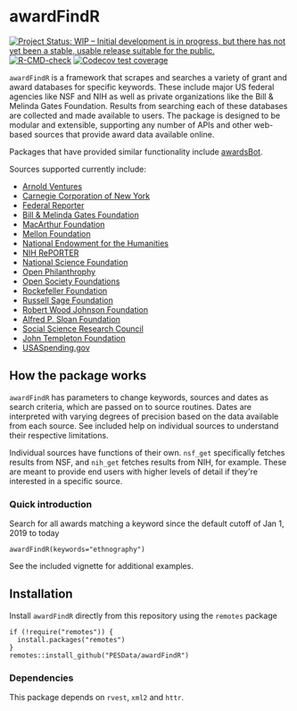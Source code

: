 # awardFindR
<!-- badges: start -->
[![Project Status: WIP – Initial development is in progress, but there has not yet been a stable, usable release suitable for the public.](https://www.repostatus.org/badges/latest/wip.svg)](https://www.repostatus.org/#wip)
[![R-CMD-check](https://github.com/PESData/awardFindR/workflows/R-CMD-check/badge.svg)](https://github.com/PESData/awardFindR/actions)
[![Codecov test coverage](https://codecov.io/gh/PESData/awardFindR/branch/master/graph/badge.svg)](https://codecov.io/gh/PESData/awardFindR?branch=master)
<!-- badges: end -->

`awardFindR` is a framework that scrapes and searches a variety of grant and award databases for specific keywords. These include major US federal agencies like NSF and NIH as well as private organizations like the Bill & Melinda Gates Foundation. Results from searching each of these databases are collected and made available to users. The package is designed to be modular and extensible, supporting any number of APIs and other web-based sources that provide award data available online.

Packages that have provided similar functionality include [awardsBot](https://github.com/NCEAS/awards-bot).

Sources supported currently include:

- [Arnold Ventures](https://www.arnoldventures.org/grants-search)
- [Carnegie Corporation of New York](https://www.carnegie.org/grants/grants-database/)
- [Federal Reporter](https://federalreporter.nih.gov/)
- [Bill & Melinda Gates Foundation](https://www.gatesfoundation.org/)
- [MacArthur Foundation](https://www.macfound.org/grants/)
- [Mellon Foundation](https://mellon.org/grants/grants-database/advanced-search/)
- [National Endowment for the Humanities](https://securegrants.neh.gov/publicquery/main.aspx)
- [NIH RePORTER](https://projectreporter.nih.gov/reporter.cfm)
- [National Science Foundation](https://nsf.gov/awardsearch/)
- [Open Philanthrophy](https://www.openphilanthropy.org/giving/grants)
- [Open Society Foundations](https://www.opensocietyfoundations.org/grants/past)
- [Rockefeller Foundation](https://www.rockefellerfoundation.org/)
- [Russell Sage Foundation](https://www.russellsage.org)
- [Robert Wood Johnson Foundation](https://www.rwjf.org/en/how-we-work/grants-explorer.html)
- [Alfred P. Sloan Foundation](https://sloan.org/grants-database)
- [Social Science Research Council](https://www.ssrc.org)
- [John Templeton Foundation](https://www.templeton.org/grants/grant-database)
- [USASpending.gov](https://www.usaspending.gov/search)

## How the package works

`awardFindR` has parameters to change keywords, sources and dates as search criteria, which are passed on to source routines. Dates are interpreted with varying degrees of precision based on the data available from each source. See included help on individual sources to understand their respective limitations.

Individual sources have functions of their own. `nsf_get` specifically fetches results from NSF, and `nih_get` fetches results from NIH, for example. These are meant to provide end users with higher levels of detail if they're interested in a specific source.

### Quick introduction

Search for all awards matching a keyword since the default cutoff of Jan 1, 2019 to today

```
awardFindR(keywords="ethnography")
```

See the included vignette for additional examples.

## Installation
Install `awardFindR` directly from this repository using the `remotes` package
```
if (!require("remotes")) {
  install.packages("remotes")
}
remotes::install_github("PESData/awardFindR")
```
### Dependencies

This package depends on `rvest`, `xml2` and `httr`.
